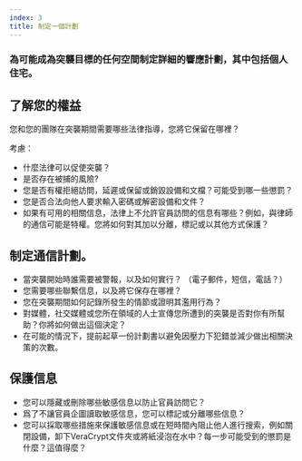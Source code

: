 ```yaml
---
index: 3
title: 制定一個計劃
---
```

### 為可能成為突襲目標的任何空間制定詳細的響應計劃，其中包括個人住宅。

## 了解您的權益

您和您的團隊在突襲期間需要哪些法律指導，您將它保留在哪裡？

考慮：

* 什麼法律可以促使突襲？
* 是否存在被捕的風險?
* 您是否有權拒絕訪問，延遲或保留或銷毀設備和文檔？可能受到哪一些懲罰？
* 您是否合法向他人要求輸入密碼或解密設備和文件？
* 如果有可用的相關信息，法律上不允許官員訪問的信息有哪些？例如，與律師的通信可能是特權。您將如何對其加以分離，標記或以其他方式保護？

## 制定通信計劃。

* 當突襲開始時誰需要被警報，以及如何實行？ （電子郵件，短信，電話？）
* 您需要哪些聯繫信息，以及將它保存在哪裡？
* 您在突襲期間如何記錄所發生的情節或證明其濫用行為？
* 對媒體，社交媒體或您所在領域的人士宣傳您所遭到的突襲是否對你有所幫助？你將如何做出這個決定？
* 在可能的情況下，提前起草一份計劃書以避免因壓力下犯錯並減少做出相關決策的次數。

## 保護信息

* 您可以隱藏或刪除哪些敏感信息以防止官員訪問它？
* 爲了不讓官員企圖讀取敏感信息，您可以標記或分離哪些信息？
* 您可以採取哪些措施來保護敏感信息或在短時間內阻止他人進行搜索，例如關閉設備，卸下VeraCrypt文件夾或將紙浸泡在水中？每一步可能受到的懲罰是什麼？這值得麼？